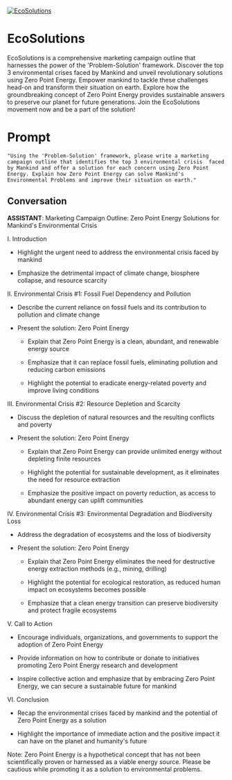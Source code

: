 
[![EcoSolutions](https://flow-user-images.s3.us-west-1.amazonaws.com/prompt/b2UVwqdYyXuOhBBWnMEqR/1691801143326)]()
# EcoSolutions 
EcoSolutions is a comprehensive marketing campaign outline that harnesses the power of the 'Problem-Solution' framework. Discover the top 3 environmental crises faced by Mankind and unveil revolutionary solutions using Zero Point Energy. Empower mankind to tackle these challenges head-on and transform their situation on earth. Explore how the groundbreaking concept of Zero Point Energy provides sustainable answers to preserve our planet for future generations. Join the EcoSolutions movement now and be a part of the solution!

# Prompt

```
"Using the 'Problem-Solution' framework, please write a marketing campaign outline that identifies the top 3 environmental crisis  faced by Mankind and offer a solution for each concern using Zero Point Energy. Explain how Zero Point Energy can solve Mankind's Environmental Problems and improve their situation on earth."
```

## Conversation

**ASSISTANT**: Marketing Campaign Outline: Zero Point Energy Solutions for Mankind's Environmental Crisis



I. Introduction

- Highlight the urgent need to address the environmental crisis faced by mankind

- Emphasize the detrimental impact of climate change, biosphere collapse, and resource scarcity



II. Environmental Crisis #1: Fossil Fuel Dependency and Pollution

- Describe the current reliance on fossil fuels and its contribution to pollution and climate change

- Present the solution: Zero Point Energy

  - Explain that Zero Point Energy is a clean, abundant, and renewable energy source

  - Emphasize that it can replace fossil fuels, eliminating pollution and reducing carbon emissions

  - Highlight the potential to eradicate energy-related poverty and improve living conditions



III. Environmental Crisis #2: Resource Depletion and Scarcity

- Discuss the depletion of natural resources and the resulting conflicts and poverty

- Present the solution: Zero Point Energy

  - Explain that Zero Point Energy can provide unlimited energy without depleting finite resources

  - Highlight the potential for sustainable development, as it eliminates the need for resource extraction

  - Emphasize the positive impact on poverty reduction, as access to abundant energy can uplift communities



IV. Environmental Crisis #3: Environmental Degradation and Biodiversity Loss

- Address the degradation of ecosystems and the loss of biodiversity

- Present the solution: Zero Point Energy

  - Explain that Zero Point Energy eliminates the need for destructive energy extraction methods (e.g., mining, drilling)

  - Highlight the potential for ecological restoration, as reduced human impact on ecosystems becomes possible

  - Emphasize that a clean energy transition can preserve biodiversity and protect fragile ecosystems



V. Call to Action

- Encourage individuals, organizations, and governments to support the adoption of Zero Point Energy

- Provide information on how to contribute or donate to initiatives promoting Zero Point Energy research and development

- Inspire collective action and emphasize that by embracing Zero Point Energy, we can secure a sustainable future for mankind



VI. Conclusion

- Recap the environmental crises faced by mankind and the potential of Zero Point Energy as a solution

- Highlight the importance of immediate action and the positive impact it can have on the planet and humanity's future



Note: Zero Point Energy is a hypothetical concept that has not been scientifically proven or harnessed as a viable energy source. Please be cautious while promoting it as a solution to environmental problems.


